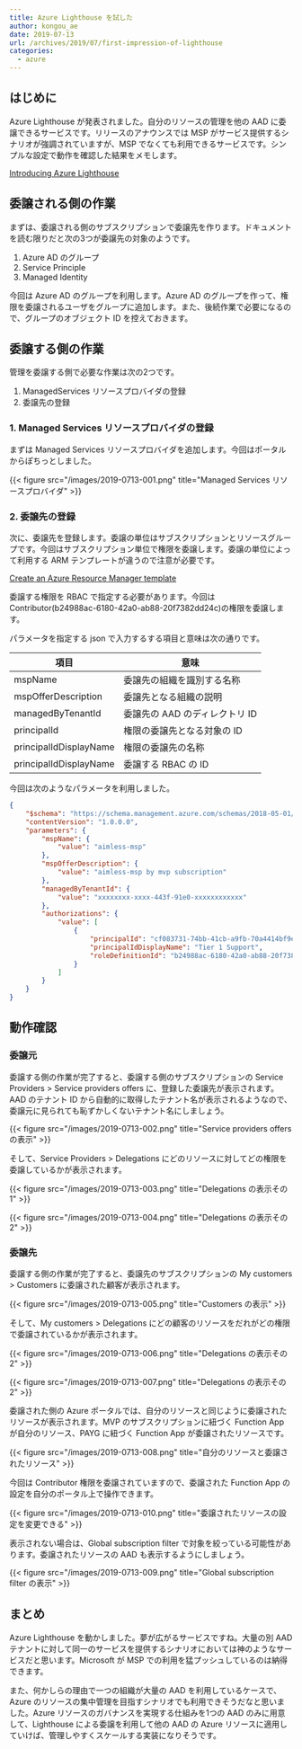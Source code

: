 ```yaml
---
title: Azure Lighthouse を試した
author: kongou_ae
date: 2019-07-13
url: /archives/2019/07/first-impression-of-lighthouse
categories:
  - azure
---
```


## はじめに

Azure Lighthouse が発表されました。自分のリソースの管理を他の AAD に委譲できるサービスです。リリースのアナウンスでは MSP がサービス提供するシナリオが強調されていますが、MSP でなくても利用できるサービスです。シンプルな設定で動作を確認した結果をメモします。

[Introducing Azure Lighthouse](https://azure.microsoft.com/en-us/blog/introducing-azure-lighthouse/)

## 委譲される側の作業

まずは、委譲される側のサブスクリプションで委譲先を作ります。ドキュメントを読む限りだと次の3つが委譲先の対象のようです。

1. Azure AD のグループ
2. Service Principle
3. Managed Identity

今回は Azure AD のグループを利用します。Azure AD のグループを作って、権限を委譲されるユーザをグループに追加します。また、後続作業で必要になるので、グループのオブジェクト ID を控えておきます。

## 委譲する側の作業

管理を委譲する側で必要な作業は次の2つです。

1. ManagedServices リソースプロバイダの登録
2. 委譲先の登録

### 1. Managed Services リソースプロバイダの登録

まずは Managed Services リソースプロバイダを追加します。今回はポータルからぽちっとしました。

{{< figure src="/images/2019-0713-001.png" title="Managed Services リソースプロバイダ" >}}

### 2. 委譲先の登録

次に、委譲先を登録します。委譲の単位はサブスクリプションとリソースグループです。今回はサブスクリプション単位で権限を委譲します。委譲の単位によって利用する ARM テンプレートが違うので注意が必要です。

[Create an Azure Resource Manager template](https://docs.microsoft.com/ja-jp/azure/lighthouse/how-to/onboard-customer#create-an-azure-resource-manager-template)

委譲する権限を RBAC で指定する必要があります。今回は Contributor(b24988ac-6180-42a0-ab88-20f7382dd24c)の権限を委譲します。

パラメータを指定する json で入力するする項目と意味は次の通りです。

| 項目 | 意味 |
|------|-------|
|mspName|委譲先の組織を識別する名称|
|mspOfferDescription|委譲先となる組織の説明|
|managedByTenantId| 委譲先の AAD のディレクトリ ID|
|principalId|権限の委譲先となる対象の ID |
|principalIdDisplayName|権限の委譲先の名称|
|principalIdDisplayName|委譲する RBAC の ID|

今回は次のようなパラメータを利用しました。

```json
{
    "$schema": "https://schema.management.azure.com/schemas/2018-05-01/subscriptionDeploymentParameters.json#",
    "contentVersion": "1.0.0.0",
    "parameters": {
        "mspName": {
            "value": "aimless-msp" 
        },
        "mspOfferDescription": {
            "value": "aimless-msp by mvp subscription"
        },
        "managedByTenantId": {
            "value": "xxxxxxxx-xxxx-443f-91e0-xxxxxxxxxxxx"
        },
        "authorizations": {
            "value": [
                {
                    "principalId": "cf083731-74bb-41cb-a9fb-70a4414bf9e2",
                    "principalIdDisplayName": "Tier 1 Support",
                    "roleDefinitionId": "b24988ac-6180-42a0-ab88-20f7382dd24c"
                }                
            ]
        }
    }
}
```

## 動作確認

### 委譲元

委譲する側の作業が完了すると、委譲する側のサブスクリプションの Service Providers > Service providers offers に、登録した委譲先が表示されます。AAD のテナント ID から自動的に取得したテナント名が表示されるようなので、委譲元に見られても恥ずかしくないテナント名にしましょう。

{{< figure src="/images/2019-0713-002.png" title="Service providers offers の表示" >}}

そして、Service Providers > Delegations にどのリソースに対してどの権限を委譲しているかが表示されます。

{{< figure src="/images/2019-0713-003.png" title="Delegations の表示その1" >}}

{{< figure src="/images/2019-0713-004.png" title="Delegations の表示その2" >}}

### 委譲先

委譲する側の作業が完了すると、委譲先のサブスクリプションの My customers > Customers に委譲された顧客が表示されます。

{{< figure src="/images/2019-0713-005.png" title="Customers の表示" >}}

そして、My customers > Delegations にどの顧客のリソースをだれがどの権限で委譲されているかが表示されます。

{{< figure src="/images/2019-0713-006.png" title="Delegations の表示その2" >}}

{{< figure src="/images/2019-0713-007.png" title="Delegations の表示その2" >}}

委譲された側の Azure ポータルでは、自分のリソースと同じように委譲されたリソースが表示されます。MVP のサブスクリプションに紐づく Function App が自分のリソース、PAYG に紐づく Function App が委譲されたリソースです。

{{< figure src="/images/2019-0713-008.png" title="自分のリソースと委譲されたリソース" >}}

今回は Contributor 権限を委譲されていますので、委譲された Function App の設定を自分のポータル上で操作できます。

{{< figure src="/images/2019-0713-010.png" title="委譲されたリソースの設定を変更できる" >}}

表示されない場合は、Global subscription filter で対象を絞っている可能性があります。委譲されたリソースの AAD も表示するようにしましょう。

{{< figure src="/images/2019-0713-009.png" title="Global subscription filter の表示" >}}

## まとめ

Azure Lighthouse を動かしました。夢が広がるサービスですね。大量の別 AAD テナントに対して同一のサービスを提供するシナリオにおいては神のようなサービスだと思います。Microsoft が MSP での利用を猛プッシュしているのは納得できます。

また、何かしらの理由で一つの組織が大量の AAD を利用しているケースで、Azure のリソースの集中管理を目指すシナリオでも利用できそうだなと思いました。Azure リソースのガバナンスを実現する仕組みを1つの AAD のみに用意して、Lighthouse による委譲を利用して他の AAD の Azure リソースに適用していけば、管理しやすくスケールする実装になりそうです。
